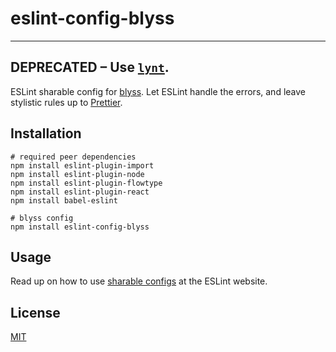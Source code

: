 # eslint-config-blyss

---
**DEPRECATED** – Use [`lynt`](https://github.com/saadq/lynt).
---

ESLint sharable config for [blyss](https://github.com/saadq/blyss). Let ESLint handle the errors, and leave stylistic rules up to [Prettier](https://github.com/prettier/prettier).

## Installation

```
# required peer dependencies
npm install eslint-plugin-import
npm install eslint-plugin-node
npm install eslint-plugin-flowtype
npm install eslint-plugin-react
npm install babel-eslint

# blyss config
npm install eslint-config-blyss
```

## Usage

Read up on how to use [sharable configs](http://eslint.org/docs/developer-guide/shareable-configs) at the ESLint website.

## License

[MIT](license)

